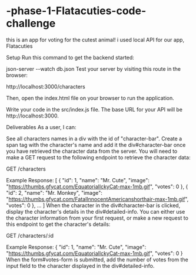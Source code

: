 # -phase-1-Flatacuties-code-challenge
 this is an app for voting for the cutest animal!  i used local API for our app, Flatacuties

Setup
Run this command to get the backend started:

json-server --watch db.json
Test your server by visiting this route in the browser:

http://localhost:3000/characters

Then, open the 
index.html
 file on your browser to run the application.

Write your code in the 
src/index.js
 file. The base URL for your API will be http://localhost:3000.

Deliverables
As a user, I can:

See all characters names in a div with the id of "character-bar". Create a span tag with the character's name and add it the div#character-bar once you have retrieved the character data from the server. You will need to make a GET request to the following endpoint to retrieve the character data:

GET /characters

Example Response:
[
 {
   "id": 1,
   "name": "Mr. Cute",
   "image": "https://thumbs.gfycat.com/EquatorialIckyCat-max-1mb.gif",
   "votes": 0
 },
 {
   "id": 2,
   "name": "Mr. Monkey",
   "image": "https://thumbs.gfycat.com/FatalInnocentAmericanshorthair-max-1mb.gif",
   "votes": 0
 },
 ...
]
When the character in the div#character-bar is clicked, display the character's details in the div#detailed-info. You can either use the character information from your first request, or make a new request to this endpoint to get the character's details:

GET /characters/:id

Example Response:
{
 "id": 1,
 "name": "Mr. Cute",
 "image": "https://thumbs.gfycat.com/EquatorialIckyCat-max-1mb.gif",
 "votes": 0
}
When the form#votes-form is submitted, add the number of votes from the input field to the character displayed in the div#detailed-info.